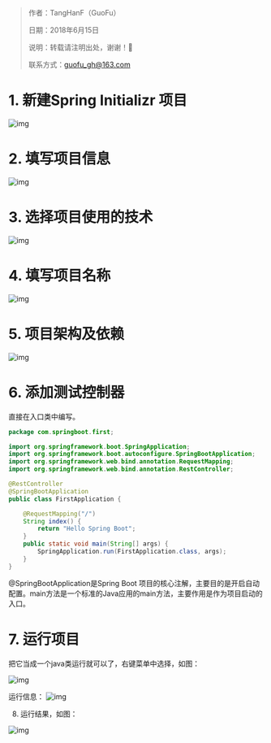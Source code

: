 > 作者：TangHanF（GuoFu）
>
> 日期：2018年6月15日
>
> 说明：转载请注明出处，谢谢！🤝
>
> 联系方式：guofu_gh@163.com

# 1. 新建Spring Initializr 项目

![img](https://ws2.sinaimg.cn/large/006tNc79ly1fyulie92upj30kd0gjdhy.jpg)

# 2. 填写项目信息

![img](https://ws3.sinaimg.cn/large/006tNc79ly1fyulib59dwj30kd0gjta9.jpg)

# 3. 选择项目使用的技术

![img](https://ws1.sinaimg.cn/large/006tNc79ly1fyuliiwkaej30n70gjaci.jpg)

# 4. 填写项目名称

![img](https://ws3.sinaimg.cn/large/006tNc79ly1fyulin366kj30n70gj75t.jpg)

# 5. 项目架构及依赖

![img](https://ws1.sinaimg.cn/large/006tNc79ly1fyuliqbsabj30bs0fn754.jpg)

# 6. 添加测试控制器

直接在入口类中编写。

```java
package com.springboot.first;

import org.springframework.boot.SpringApplication;
import org.springframework.boot.autoconfigure.SpringBootApplication;
import org.springframework.web.bind.annotation.RequestMapping;
import org.springframework.web.bind.annotation.RestController;

@RestController
@SpringBootApplication
public class FirstApplication {

    @RequestMapping("/")
    String index() {
        return "Hello Spring Boot";
    }
    public static void main(String[] args) {
        SpringApplication.run(FirstApplication.class, args);
    }
}
```

@SpringBootApplication是Spring Boot 项目的核心注解，主要目的是开启自动配置。main方法是一个标准的Java应用的main方法，主要作用是作为项目启动的入口。

# 7. 运行项目

把它当成一个java类运行就可以了，右键菜单中选择，如图：

![img](https://ws2.sinaimg.cn/large/006tNc79ly1fyulivgwzcj309z07kaa9.jpg)

运行信息：
![img](https://ws2.sinaimg.cn/large/006tNc79ly1fyuliz771vj30y90e80wm.jpg)

8. 运行结果，如图：

![img](https://ws3.sinaimg.cn/large/006tNc79ly1fyulj1kf41j309004b0sq.jpg)